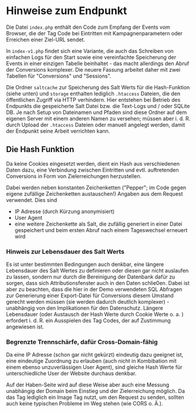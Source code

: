 # Hinweise zum Endpunkt
Die Datei `index.php` enthält den Code zum Empfang der Events vom Browser, die der Tag Code bei Eintritten mit Kampagnenparametern oder Erreichen einer Ziel-URL sendet. 

In `index-v1.php` findet sich eine Variante, die auch das Schreiben von einfachen Logs für den Start sowie eine vereinfachte Speicherung der Events in einer einzigen Tabelle beinhaltet - das macht allerdings den
Abruf der Conversions komplexer. Die neuere Fassung arbeitet daher mit zwei Tabellen für "Conversions" und "Sessions".  

Die Ordner `saltcache` zur Speicherung des Salt Werts für die Hash-Funktion (siehe unten) und `storage` enthalten lediglich `.htaccess` Dateien, die den öffentlichen Zugriff via HTTP verhindern. Hier entstehen bei Betrieb des Endpunkts die gespeicherte Salt Datei bzw. die Text-Logs und / oder SQLite DB. Je nach Setup von Dateinamen und Pfaden sind diese Ordner auf dem eigenen Server mit einem anderen Namen zu versehen; müssen aber i. d. R. durch Upload der `.htaccess` Dateien oder manuell angelegt werden, damit der Endpunkt seine Arbeit verrichten kann. 

## Die Hash Funktion
Da keine Cookies eingesetzt werden, dient ein Hash aus verschiedenen Daten dazu, eine Verbindung zwischen Eintritten und evtl. auftretenden Conversions in Form von Zielerreichungen herzustellen. 

Dabei werden neben konstanten Zeichenketten ("Pepper"; im Code gegen eigene zufällige Zeichenketten austauschen!) Angaben aus dem Request verwendet. Dies sind 
- IP Adresse (durch Kürzung anonymisiert)
- User Agent
- eine weitere Zeichenkette als Salt, die zufällig generiert in einer Datei gespeichert und beim ersten Abruf nach einem Tageswechsel erneuert wird

### Hinweis zur Lebensdauer des Salt Werts
Es ist unter bestimmten Bedingungen auch denkbar, eine längere Lebensdauer des Salt Wertes zu definieren oder diesen gar nicht auslaufen zu lassen, sondern nur durch die Bereinigung der Datenbank dafür zu sorgen, dass sich Attributionsfenster auch in den Daten schlie0en. Dabei ist aber zu beachten, dass die hier in der Demo verwendeten SQL Abfragen zur Generierung einer Export-Datei für Conversions diesem Umstand gerecht werden müssen (sie werden dadurch deutlich komplexer) - unabhängig von den Implikationen für den Datenschutz. Längere Lebensdauer (oder Austausch der Hash Werte durch Cookie Werte o. a. ) erfordert i. d. R. ein Ausspielen des Tag Codes, der auf Zustimmung angewiesen ist. 

### Begrenzte Trennschärfe, dafür Cross-Domain-fähig
Da eine IP Adresse (schon gar nicht gekürzt) eindeutig dazu geeignet ist, eine eindeutige Zuordnung zu erlauben (auch nicht in Kombibation mit einem ebenso unzuverlässigen User Agent), sind gleiche Hash Werte für unterschiedliche User der Website durchaus denkbar.

Auf der Haben-Seite wird auf diese Weise aber auch eine Messung unabhängig der Domain beim Einstieg und der Zielerreichung möglich. Da das Tag lediglich ein Image Tag nutzt, um den Request zu senden, sollten auch keine typischen Probleme im Weg stehen (wie CORS o. Ä.). 